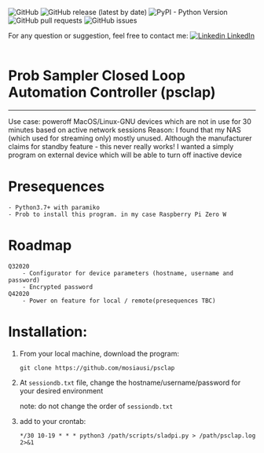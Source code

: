 ![GitHub](https://img.shields.io/github/license/mosiausi/psclap) ![GitHub release (latest by date)](https://img.shields.io/github/v/release/mosiausi/psclap) ![PyPI - Python Version](https://img.shields.io/pypi/pyversions/django) ![GitHub pull requests](https://img.shields.io/github/issues-pr/mosiausi/psclap) ![GitHub issues](https://img.shields.io/github/issues/mosiausi/psclap) 

For any question or suggestion, feel free to contact me: [![Linkedin](https://i.stack.imgur.com/gVE0j.png) LinkedIn](https://www.linkedin.com/in/moshikon/)
&nbsp;

# Prob Sampler Closed Loop Automation Controller (psclap)
---------------------------------------------------------
Use case: poweroff MacOS/Linux-GNU devices which are not in use for 30 minutes based on active network sessions
Reason: I found that my NAS (which used for streaming only) mostly unused. 
Although the manufacturer claims for standby feature - this never really works!
I wanted a simply program on external device which will be able to turn off inactive device

# Presequences
    - Python3.7+ with paramiko
    - Prob to install this program. in my case Raspberry Pi Zero W

# Roadmap
    Q32020
        - Configurator for device parameters (hostname, username and password)
        - Encrypted password
    Q42020
        - Power on feature for local / remote(presequences TBC)

# Installation:
1. From your local machine, download the program: 

    ```git clone https://github.com/mosiausi/psclap```
2. At ```sessiondb.txt``` file, change the hostname/username/password for your desired environment

    note: do not change the order of ```sessiondb.txt```
3. add to your crontab:

    ```*/30 10-19 * * * python3 /path/scripts/sladpi.py > /path/psclap.log 2>&1```
